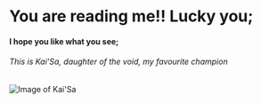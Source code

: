 # You are reading me!! Lucky you;
#### I hope you like what you see;

###### This is Kai'Sa, daughter of the void, my favourite champion
![Image of Kai'Sa](https://ddragon.leagueoflegends.com/cdn/img/champion/splash/Kaisa_0.jpg)
